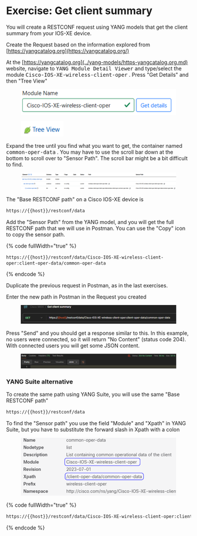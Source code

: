 # Exercise: Get client summary

You will create a RESTCONF request using YANG models that get the client summary from your IOS-XE device.&#x20;

Create the Request based on the information explored from [https://yangcatalog.org](https://yangcatalog.org/)

At the [https://yangcatalog.org](../yang-models/https-yangcatalog.org.md) website, navigate to <kbd>YANG Module Detail Viewer</kbd> and type/select the module <kbd>Cisco-IOS-XE-wireless-client-oper</kbd> . Press "Get Details" and then "Tree View"

<figure><img src="../../.gitbook/assets/image (7) (1) (1).png" alt="" width="423"><figcaption></figcaption></figure>

<figure><img src="../../.gitbook/assets/image (80).png" alt="" width="116"><figcaption></figcaption></figure>

Expand the tree until you find what you want to get, the container named <kbd>common-oper-data</kbd> . You may have to use the scroll bar down at the bottom to scroll over to "Sensor Path". The scroll bar might be a bit difficult to find.

<div data-full-width="true"><figure><img src="../../.gitbook/assets/image (8) (1) (1).png" alt=""><figcaption></figcaption></figure></div>

The "Base RESTCONF path" on a Cisco IOS-XE device is

```html
https://{{host}}/restconf/data
```

Add the "Sensor Path" from the YANG model, and you will get the full RESTCONF path that we will use in Postman. You can use the "Copy" icon to copy the sensor path.

{% code fullWidth="true" %}
```
https://{{host}}/restconf/data/Cisco-IOS-XE-wireless-client-oper:client-oper-data/common-oper-data
```
{% endcode %}

Duplicate the previous request in Postman, as in the last exercises.

Enter the new path in Postman in the Request you created

<figure><img src="../../.gitbook/assets/image (9) (1) (1).png" alt=""><figcaption></figcaption></figure>

Press "Send" and you should get a response similar to this. In this example, no users were connected, so it will return "No Content" (status code 204). With connected users you will get some JSON content.

<div data-full-width="true"><figure><img src="../../.gitbook/assets/image (10) (1) (1).png" alt=""><figcaption></figcaption></figure></div>

### YANG Suite alternative

To create the same path using YANG Suite, you will use the same "Base RESTCONF path"

```html
https://{{host}}/restconf/data
```

To find the "Sensor path" you use the field "Module" and "Xpath" in YANG Suite, but you have to substitute the forward slash in Xpath with a colon

<figure><img src="../../.gitbook/assets/image (86).png" alt=""><figcaption></figcaption></figure>

{% code fullWidth="true" %}
```html
https://{{host}}/restconf/data/Cisco-IOS-XE-wireless-client-oper:client-oper-data/common-oper-data
```
{% endcode %}


